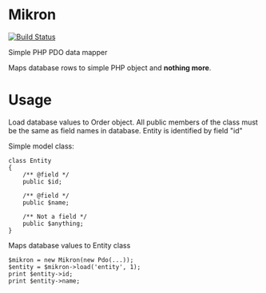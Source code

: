Mikron
======

[![Build Status](https://travis-ci.org/fordnox/mikron.svg)](https://travis-ci.org/fordnox/mikron)

Simple PHP PDO data mapper

Maps database rows to simple PHP object and **nothing more**.

Usage
======

Load database values to Order object. All public members of the class must be the same as field names in database.
Entity is identified by field "id"

Simple model class:

    class Entity
    {
        /** @field */
        public $id;

        /** @field */
        public $name;

        /** Not a field */
        public $anything;
    }

Maps database values to Entity class

    $mikron = new Mikron(new Pdo(...));
    $entity = $mikron->load('entity', 1);
    print $entity->id;
    print $entity->name;
